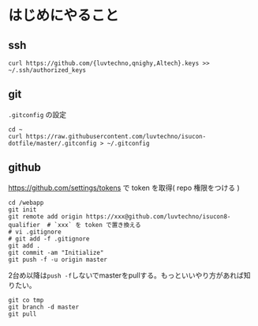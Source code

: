 # はじめにやること

## ssh

```
curl https://github.com/{luvtechno,qnighy,Altech}.keys >> ~/.ssh/authorized_keys
```

## git

`.gitconfig` の設定

```
cd ~
curl https://raw.githubusercontent.com/luvtechno/isucon-dotfile/master/.gitconfig > ~/.gitconfig
```

## github

https://github.com/settings/tokens で token を取得( repo 権限をつける )

```
cd /webapp
git init
git remote add origin https://xxx@github.com/luvtechno/isucon8-qualifier  # `xxx` を token で置き換える
# vi .gitignore
# git add -f .gitignore
git add .
git commit -am "Initialize"
git push -f -u origin master
```

2台め以降は`push -f`しないでmasterをpullする。もっといいやり方があれば知りたい。

```
git co tmp
git branch -d master
git pull
```
